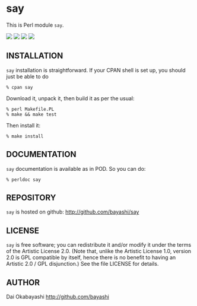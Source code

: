 # say

This is Perl module `say`.

<a href="https://github.com/bayashi/say/blob/master/lib/say.pm"><img src="https://img.shields.io/badge/Version-0.04-green?style=flat"></a> <a href="https://github.com/bayashi/say/blob/master/LICENSE"><img src="https://img.shields.io/badge/LICENSE-Artistic%202.0-GREEN.png?style=flat"></a> <a href="https://github.com/bayashi/say/actions"><img src="https://github.com/bayashi/say/workflows/main/badge.svg?_t=1726880958"/></a> <a href="https://coveralls.io/r/bayashi/say"><img src="https://coveralls.io/repos/bayashi/say/badge.png?_t=1726880958&branch=master"/></a>



## INSTALLATION

`say` installation is straightforward. If your CPAN shell is set up,
you should just be able to do

    % cpan say

Download it, unpack it, then build it as per the usual:

    % perl Makefile.PL
    % make && make test

Then install it:

    % make install


## DOCUMENTATION

`say` documentation is available as in POD. So you can do:

    % perldoc say


## REPOSITORY

`say` is hosted on github: http://github.com/bayashi/say


## LICENSE

`say` is free software; you can redistribute it and/or modify it under the terms of the Artistic License 2.0. (Note that, unlike the Artistic License 1.0, version 2.0 is GPL compatible by itself, hence there is no benefit to having an Artistic 2.0 / GPL disjunction.) See the file LICENSE for details.


## AUTHOR

Dai Okabayashi http://github.com/bayashi
